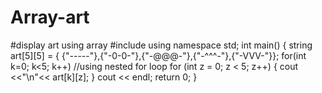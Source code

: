 # Array-art
#display art using array
#include<iostream>
using namespace std;
int main()
{
	string art[5][5] = { {"-----"},{"-0-0-"},{"-@@@-"},{"-^^^-"},{"-VVV-"}};
	for(int k=0; k<5; k++)   //using nested for loop 
		for (int z = 0; z < 5; z++)
		{
			cout <<"\n"<< art[k][z];
		}
	cout << endl;
	return 0;
}
